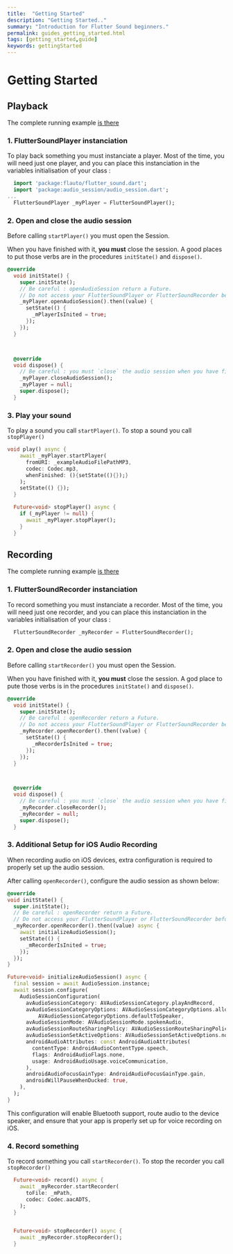 ```yaml
---
title:  "Getting Started"
description: "Getting Started.."
summary: "Introduction for Flutter Sound beginners."
permalink: guides_getting_started.html
tags: [getting_started,guide]
keywords: gettingStarted
---
```


# Getting Started

## Playback

The complete running example [is there](flutter_sound_examples_simple_playback.html)

### 1. FlutterSoundPlayer instanciation

To play back something you must instanciate a player. Most of the time, you will need just one player, and you can place this instanciation in the variables initialisation of your class :

```dart
  import 'package:flauto/flutter_sound.dart';
  import 'package:audio_session/audio_session.dart';
...
  FlutterSoundPlayer _myPlayer = FlutterSoundPlayer();
```

### 2. Open and close the audio session

Before calling `startPlayer()` you must open the Session.

When you have finished with it, **you must** close the session. A good places to put those verbs are in the procedures `initState()` and `dispose()`.

```dart
@override
  void initState() {
    super.initState();
    // Be careful : openAudioSession return a Future.
    // Do not access your FlutterSoundPlayer or FlutterSoundRecorder before the completion of the Future
    _myPlayer.openAudioSession().then((value) {
      setState(() {
        _mPlayerIsInited = true;
      });
    });
  }



  @override
  void dispose() {
    // Be careful : you must `close` the audio session when you have finished with it.
    _myPlayer.closeAudioSession();
    _myPlayer = null;
    super.dispose();
  }
```

### 3. Play your sound

To play a sound you call `startPlayer()`. To stop a sound you call `stopPlayer()`

```dart
void play() async {
    await _myPlayer.startPlayer(
      fromURI: _exampleAudioFilePathMP3,
      codec: Codec.mp3,
      whenFinished: (){setState((){});}
    );
    setState(() {});
  }

  Future<void> stopPlayer() async {
    if (_myPlayer != null) {
      await _myPlayer.stopPlayer();
    }
  }
```

## Recording

The complete running example [is there](flutter_sound_examples_simple_recorder.html)

### 1. FlutterSoundRecorder instanciation

To record something you must instanciate a recorder. Most of the time, you will need just one recorder, and you can place this instanciation in the variables initialisation of your class :

```dart
  FlutterSoundRecorder _myRecorder = FlutterSoundRecorder();
```

### 2. Open and close the audio session

Before calling `startRecorder()` you must open the Session.

When you have finished with it, **you must** close the session. A god place to pute those verbs is in the procedures `initState()` and `dispose()`.

```dart
@override
  void initState() {
    super.initState();
    // Be careful : openRecorder return a Future.
    // Do not access your FlutterSoundPlayer or FlutterSoundRecorder before the completion of the Future
    _myRecorder.openRecorder().then((value) {
      setState(() {
        _mRecorderIsInited = true;
      });
    });
  }



  @override
  void dispose() {
    // Be careful : you must `close` the audio session when you have finished with it.
    _myRecorder.closeRecorder();
    _myRecorder = null;
    super.dispose();
  }
```

### 3. Additional Setup for iOS Audio Recording

When recording audio on iOS devices, extra configuration is required to properly set up the audio session.

After calling `openRecorder()`, configure the audio session as shown below:

```dart
@override
void initState() {
  super.initState();
  // Be careful : openRecorder return a Future.
  // Do not access your FlutterSoundPlayer or FlutterSoundRecorder before the completion of the Future
  _myRecorder.openRecorder().then((value) async {
    await initializeAudioSession();
    setState(() {
      _mRecorderIsInited = true;
    });
  });
}

Future<void> initializeAudioSession() async {
  final session = await AudioSession.instance;
  await session.configure(
    AudioSessionConfiguration(
      avAudioSessionCategory: AVAudioSessionCategory.playAndRecord,
      avAudioSessionCategoryOptions: AVAudioSessionCategoryOptions.allowBluetooth |
          AVAudioSessionCategoryOptions.defaultToSpeaker,
      avAudioSessionMode: AVAudioSessionMode.spokenAudio,
      avAudioSessionRouteSharingPolicy: AVAudioSessionRouteSharingPolicy.defaultPolicy,
      avAudioSessionSetActiveOptions: AVAudioSessionSetActiveOptions.none,
      androidAudioAttributes: const AndroidAudioAttributes(
        contentType: AndroidAudioContentType.speech,
        flags: AndroidAudioFlags.none,
        usage: AndroidAudioUsage.voiceCommunication,
      ),
      androidAudioFocusGainType: AndroidAudioFocusGainType.gain,
      androidWillPauseWhenDucked: true,
    ),
  );
}
```

This configuration will enable Bluetooth support, route audio to the device speaker, and ensure that your app is properly set up for voice recording on iOS.


### 4. Record something

To record something you call `startRecorder()`. To stop the recorder you call `stopRecorder()`

```dart
  Future<void> record() async {
    await _myRecorder.startRecorder(
      toFile: _mPath,
      codec: Codec.aacADTS,
    );
  }


  Future<void> stopRecorder() async {
    await _myRecorder.stopRecorder();
  }
```

